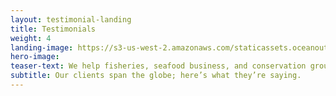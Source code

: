```yaml
---
layout: testimonial-landing
title: Testimonials
weight: 4
landing-image: https://s3-us-west-2.amazonaws.com/staticassets.oceanoutcomes.org/rollover+images/testimonials-hover.jpg
hero-image:
teaser-text: We help fisheries, seafood business, and conservation groups deliver on sustainable seafood commitments. Here’s what our clients are saying about our work.
subtitle: Our clients span the globe; here’s what they’re saying.
---
```

